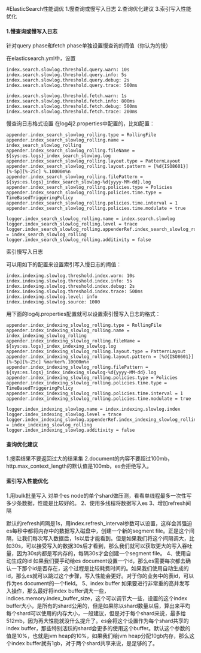 #ElasticSearch性能调优
1.慢查询或慢写入日志
2.查询优化建议
3.索引写入性能优化



#### 1.慢查询或慢写入日志


针对query phase和fetch phase单独设置慢查询的阈值（你认为的慢）

在elasticsearch.yml中，设置
```
index.search.slowlog.threshold.query.warn: 10s
index.search.slowlog.threshold.query.info: 5s
index.search.slowlog.threshold.query.debug: 2s
index.search.slowlog.threshold.query.trace: 500ms

index.search.slowlog.threshold.fetch.warn: 1s
index.search.slowlog.threshold.fetch.info: 800ms
index.search.slowlog.threshold.fetch.debug: 500ms
index.search.slowlog.threshold.fetch.trace: 200ms
```
慢查询日志格式设置
在log4j2.properties中配置的，比如配置：
```
appender.index_search_slowlog_rolling.type = RollingFile
appender.index_search_slowlog_rolling.name = index_search_slowlog_rolling
appender.index_search_slowlog_rolling.fileName = ${sys:es.logs}_index_search_slowlog.log
appender.index_search_slowlog_rolling.layout.type = PatternLayout
appender.index_search_slowlog_rolling.layout.pattern = [%d{ISO8601}][%-5p][%-25c] %.10000m%n
appender.index_search_slowlog_rolling.filePattern = ${sys:es.logs}_index_search_slowlog-%d{yyyy-MM-dd}.log
appender.index_search_slowlog_rolling.policies.type = Policies
appender.index_search_slowlog_rolling.policies.time.type = TimeBasedTriggeringPolicy
appender.index_search_slowlog_rolling.policies.time.interval = 1
appender.index_search_slowlog_rolling.policies.time.modulate = true

logger.index_search_slowlog_rolling.name = index.search.slowlog
logger.index_search_slowlog_rolling.level = trace
logger.index_search_slowlog_rolling.appenderRef.index_search_slowlog_rolling.ref = index_search_slowlog_rolling
logger.index_search_slowlog_rolling.additivity = false
```


索引慢写入日志

可以用如下的配置来设置索引写入慢日志的阈值：
```
index.indexing.slowlog.threshold.index.warn: 10s
index.indexing.slowlog.threshold.index.info: 5s
index.indexing.slowlog.threshold.index.debug: 2s
index.indexing.slowlog.threshold.index.trace: 500ms
index.indexing.slowlog.level: info
index.indexing.slowlog.source: 1000
```
用下面的log4j.properties配置就可以设置索引慢写入日志的格式：
```
appender.index_indexing_slowlog_rolling.type = RollingFile
appender.index_indexing_slowlog_rolling.name = index_indexing_slowlog_rolling
appender.index_indexing_slowlog_rolling.fileName = ${sys:es.logs}_index_indexing_slowlog.log
appender.index_indexing_slowlog_rolling.layout.type = PatternLayout
appender.index_indexing_slowlog_rolling.layout.pattern = [%d{ISO8601}][%-5p][%-25c] %marker%.10000m%n
appender.index_indexing_slowlog_rolling.filePattern = ${sys:es.logs}_index_indexing_slowlog-%d{yyyy-MM-dd}.log
appender.index_indexing_slowlog_rolling.policies.type = Policies
appender.index_indexing_slowlog_rolling.policies.time.type = TimeBasedTriggeringPolicy
appender.index_indexing_slowlog_rolling.policies.time.interval = 1
appender.index_indexing_slowlog_rolling.policies.time.modulate = true

logger.index_indexing_slowlog.name = index.indexing.slowlog.index
logger.index_indexing_slowlog.level = trace
logger.index_indexing_slowlog.appenderRef.index_indexing_slowlog_rolling.ref = index_indexing_slowlog_rolling
logger.index_indexing_slowlog.additivity = false
```
#### 查询优化建议
1.搜索结果不要返回过大的结果集
2.document的内容不要超过100mb，http.max_context_length的默认值是100mb，es会拒绝写入。

#### 索引写入性能优化
1.用bulk批量写入
对单个es node的单个shard做压测，看看单线程最多一次性写多少条数据，性能是比较好的。
2、使用多线程将数据写入es
3、增加refresh间隔

默认的refresh间隔是1s，用index.refresh_interval参数可以设置，这样会其强迫es每秒中都将内存中的数据写入磁盘中，创建一个新的segment file。正是这个间隔，让我们每次写入数据后，1s以后才能看到。但是如果我们将这个间隔调大，比如30s，可以接受写入的数据30s后才看到，那么我们就可以获取更大的写入吞吐量，因为30s内都是写内存的，每隔30s才会创建一个segment file。
4、使用自动生成的id
如果我们要手动给es document设置一个id，那么es需要每次都去确认一下那个id是否存在，这个过程是比较耗费时间的。如果我们使用自动生成的id，那么es就可以跳过这个步骤，写入性能会更好。对于你的业务中的表id，可以作为es document的一个field。
5、index buffer
如果要进行非常重的高并发写入操作，那么最好将index buffer调大一些，indices.memory.index_buffer_size，这个可以调节大一些，设置的这个index buffer大小，是所有的shard公用的，但是如果除以shard数量以后，算出来平均每个shard可以使用的内存大小，一般建议，但是对于每个shard来说，最多给512mb，因为再大性能就没什么提升了。es会将这个设置作为每个shard共享的index buffer，那些特别活跃的shard会更多的使用这个buffer。默认这个参数的值是10%，也就是jvm heap的10%，如果我们给jvm heap分配10gb内存，那么这个index buffer就有1gb，对于两个shard共享来说，是足够的了。



